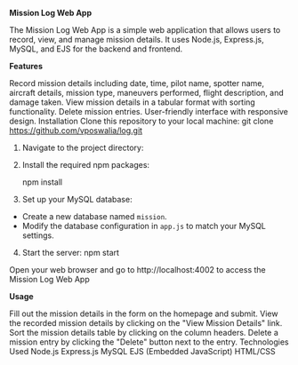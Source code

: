 **Mission Log Web App**

The Mission Log Web App is a simple web application that allows users to record, view, and manage mission details. It uses Node.js, Express.js, MySQL, and EJS for the backend and frontend.

**Features**

Record mission details including date, time, pilot name, spotter name, aircraft details, mission type, maneuvers performed, flight description, and damage taken.
View mission details in a tabular format with sorting functionality.
Delete mission entries.
User-friendly interface with responsive design.
Installation
Clone this repository to your local machine:
git clone https://github.com/vposwalia/log.git

1. Navigate to the project directory:

2. Install the required npm packages:

      npm install

3. Set up your MySQL database:

* Create a new database named `mission`.
* Modify the database configuration in `app.js` to match your MySQL settings.

4. Start the server:
      npm start

Open your web browser and go to http://localhost:4002 to access the Mission Log Web App

**Usage**

Fill out the mission details in the form on the homepage and submit.
View the recorded mission details by clicking on the "View Mission Details" link.
Sort the mission details table by clicking on the column headers.
Delete a mission entry by clicking the "Delete" button next to the entry.
Technologies Used
Node.js
Express.js
MySQL
EJS (Embedded JavaScript)
HTML/CSS
